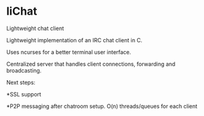 # liChat
Lightweight chat client

Lightweight implementation of an IRC chat client in C.

Uses ncurses for a better terminal user interface.

Centralized server that handles client connections, forwarding and broadcasting.

Next steps:

*SSL support 

*P2P messaging after chatroom setup. O(n) threads/queues for each client

